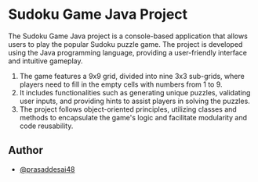 # Sudoku Game Java Project

The Sudoku Game Java project is a console-based application that allows users to play the popular Sudoku puzzle game.
The project is developed using the Java programming language, providing a user-friendly interface and intuitive gameplay.

1. The game features a 9x9 grid, divided into nine 3x3 sub-grids, where players need to fill in the empty cells with numbers from 1 to 9.
2. It includes functionalities such as generating unique puzzles, validating user inputs, and providing hints to assist players in solving the puzzles.
3. The project follows object-oriented principles, utilizing classes and methods to encapsulate the game's logic and facilitate modularity and code reusability.

## Author

- [@prasaddesai48](https://github.com/prasaddesai48/SudokuGame_P)
